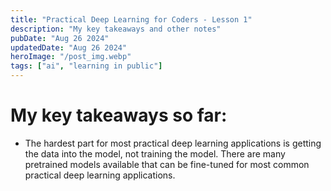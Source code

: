 ```yaml
---
title: "Practical Deep Learning for Coders - Lesson 1"
description: "My key takeaways and other notes"
pubDate: "Aug 26 2024"
updatedDate: "Aug 26 2024"
heroImage: "/post_img.webp"
tags: ["ai", "learning in public"]
---
```


# My key takeaways so far:

- The hardest part for most practical deep learning applications is getting the data into the model, not training the model. There are many pretrained models available that can be fine-tuned for most common practical deep learning applications.
